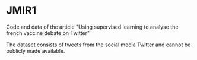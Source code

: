 # JMIR1
Code and data of the article "Using supervised learning to analyse the french vaccine debate on Twitter"

The dataset consists of tweets from the social media Twitter and cannot be publicly made available.
